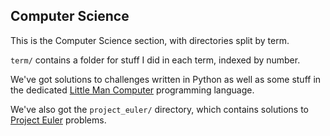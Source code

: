 ## Computer Science

This is the Computer Science section, with directories split by term.

`term/` contains a folder for stuff I did in each term, indexed by number.

We've got solutions to challenges written in Python as well as some stuff in the dedicated
[Little Man Computer](http://www.peterhigginson.co.uk/LMC/) programming language.

We've also got the `project_euler/` directory, which contains solutions to [Project Euler](https://projecteuler.net/)
problems.
